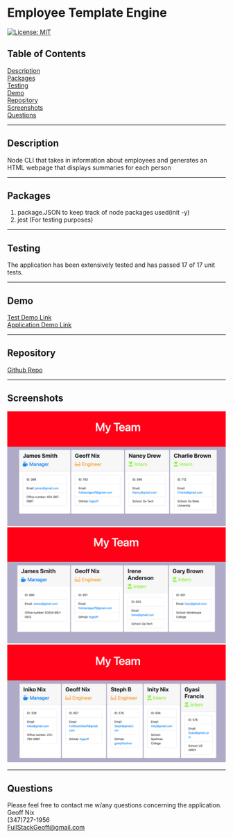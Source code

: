 # Employee Template Engine
[![License: MIT](https://img.shields.io/badge/License-MIT-yellow.svg)](https://opensource.org/licenses/MIT)

## Table of Contents
[Description](#description)<br/> 
[Packages](#packages)<br/>
[Testing](#testing)<br/>
[Demo](#demo)<br/>
[Repository](#repository)<br/>
[Screenshots](#screenshots)<br/>
[Questions](#questions)


____________________
## Description
Node CLI that takes in information about employees and generates an HTML webpage that displays summaries for each person

____________________
## Packages 
1. package.JSON to keep track of node packages used(init -y)
2. jest (For testing purposes)

____________________
## Testing
The application has been extensively tested and has passed 17 of 17 unit tests.

____________________
## Demo
[Test Demo Link](https://drive.google.com/file/d/1z8YCY-4Hc5aRc8QCLQ4OhH-ogaRlMLtu/view)<br/>
[Application Demo Link](https://drive.google.com/file/d/1jwDJuBmVknVWJhD-hSvVtYIFZ--4-mFZ/view)

____________________
## Repository
[Github Repo](http://github.com/fsgeoff)

____________________
## Screenshots
![](./screenshots/screenshot1.png)
![](./screenshots/screenshot2.png)
![](./screenshots/screenshot3.png)

____________________
 ## Questions 
Please feel free to contact me w/any questions concerning the application.<br/>
Geoff Nix <br/>
(347)727-1956<br/>
FullStackGeoff@gmail.com
